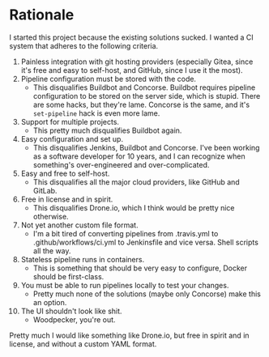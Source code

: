 Rationale
=========

I started this project because the existing solutions sucked.
I wanted a CI system that adheres to the following criteria.

1. Painless integration with git hosting providers (especially Gitea, since
   it's free and easy to self-host, and GitHub, since I use it the most).
2. Pipeline configuration must be stored with the code.
    * This disqualifies Buildbot and Concorse.
      Buildbot requires pipeline configuration to be stored on the server
      side, which is stupid.
      There are some hacks, but they're lame.
      Concorse is the same, and it's `set-pipeline` hack is even more lame.
3. Support for multiple projects.
    * This pretty much disqualifies Buildbot again.
4. Easy configuration and set up.
    * This disqualifies Jenkins, Buildbot and Concorse.
      I've been working as a software developer for 10 years, and I can
      recognize when something's over-engineered and over-complicated.
5. Easy and free to self-host.
    * This disqualifies all the major cloud providers, like GitHub and
      GitLab.
6. Free in license and in spirit.
    * This disqualifies Drone.io, which I think would be pretty nice
      otherwise.
7. Not yet another custom file format.
    * I'm a bit tired of converting pipelines from .travis.yml to
      .github/workflows/ci.yml to Jenkinsfile and vice versa.
      Shell scripts all the way.
8. Stateless pipeline runs in containers.
    * This is something that should be very easy to configure, Docker
      should be first-class.
9. You must be able to run pipelines locally to test your changes.
    * Pretty much none of the solutions (maybe only Concorse) make this an
      option.
10. The UI shouldn't look like shit.
    * Woodpecker, you're out.

Pretty much I would like something like Drone.io, but free in spirit and in
license, and without a custom YAML format.
